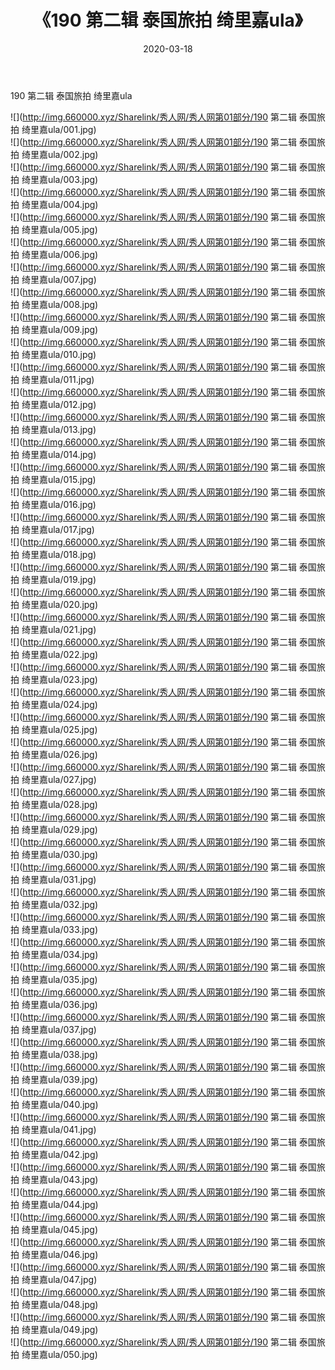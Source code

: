 ﻿---
layout: post
title:  《190 第二辑 泰国旅拍 绮里嘉ula》
date:   2020-03-18
img: http://img.660000.xyz/Sharelink/秀人网/秀人网第01部分/190 第二辑 泰国旅拍 绮里嘉ula/000.jpg
categories: [美女, 清纯, 唯美]
---

190 第二辑 泰国旅拍 绮里嘉ula

  ![](http://img.660000.xyz/Sharelink/秀人网/秀人网第01部分/190 第二辑 泰国旅拍 绮里嘉ula/001.jpg) <br> ![](http://img.660000.xyz/Sharelink/秀人网/秀人网第01部分/190 第二辑 泰国旅拍 绮里嘉ula/002.jpg) <br> ![](http://img.660000.xyz/Sharelink/秀人网/秀人网第01部分/190 第二辑 泰国旅拍 绮里嘉ula/003.jpg) <br> ![](http://img.660000.xyz/Sharelink/秀人网/秀人网第01部分/190 第二辑 泰国旅拍 绮里嘉ula/004.jpg) <br> ![](http://img.660000.xyz/Sharelink/秀人网/秀人网第01部分/190 第二辑 泰国旅拍 绮里嘉ula/005.jpg) <br> ![](http://img.660000.xyz/Sharelink/秀人网/秀人网第01部分/190 第二辑 泰国旅拍 绮里嘉ula/006.jpg) <br> ![](http://img.660000.xyz/Sharelink/秀人网/秀人网第01部分/190 第二辑 泰国旅拍 绮里嘉ula/007.jpg) <br> ![](http://img.660000.xyz/Sharelink/秀人网/秀人网第01部分/190 第二辑 泰国旅拍 绮里嘉ula/008.jpg) <br> ![](http://img.660000.xyz/Sharelink/秀人网/秀人网第01部分/190 第二辑 泰国旅拍 绮里嘉ula/009.jpg) <br> ![](http://img.660000.xyz/Sharelink/秀人网/秀人网第01部分/190 第二辑 泰国旅拍 绮里嘉ula/010.jpg) <br> ![](http://img.660000.xyz/Sharelink/秀人网/秀人网第01部分/190 第二辑 泰国旅拍 绮里嘉ula/011.jpg) <br> ![](http://img.660000.xyz/Sharelink/秀人网/秀人网第01部分/190 第二辑 泰国旅拍 绮里嘉ula/012.jpg) <br> ![](http://img.660000.xyz/Sharelink/秀人网/秀人网第01部分/190 第二辑 泰国旅拍 绮里嘉ula/013.jpg) <br> ![](http://img.660000.xyz/Sharelink/秀人网/秀人网第01部分/190 第二辑 泰国旅拍 绮里嘉ula/014.jpg) <br> ![](http://img.660000.xyz/Sharelink/秀人网/秀人网第01部分/190 第二辑 泰国旅拍 绮里嘉ula/015.jpg) <br> ![](http://img.660000.xyz/Sharelink/秀人网/秀人网第01部分/190 第二辑 泰国旅拍 绮里嘉ula/016.jpg) <br> ![](http://img.660000.xyz/Sharelink/秀人网/秀人网第01部分/190 第二辑 泰国旅拍 绮里嘉ula/017.jpg) <br> ![](http://img.660000.xyz/Sharelink/秀人网/秀人网第01部分/190 第二辑 泰国旅拍 绮里嘉ula/018.jpg) <br> ![](http://img.660000.xyz/Sharelink/秀人网/秀人网第01部分/190 第二辑 泰国旅拍 绮里嘉ula/019.jpg) <br> ![](http://img.660000.xyz/Sharelink/秀人网/秀人网第01部分/190 第二辑 泰国旅拍 绮里嘉ula/020.jpg) <br> ![](http://img.660000.xyz/Sharelink/秀人网/秀人网第01部分/190 第二辑 泰国旅拍 绮里嘉ula/021.jpg) <br> ![](http://img.660000.xyz/Sharelink/秀人网/秀人网第01部分/190 第二辑 泰国旅拍 绮里嘉ula/022.jpg) <br> ![](http://img.660000.xyz/Sharelink/秀人网/秀人网第01部分/190 第二辑 泰国旅拍 绮里嘉ula/023.jpg) <br> ![](http://img.660000.xyz/Sharelink/秀人网/秀人网第01部分/190 第二辑 泰国旅拍 绮里嘉ula/024.jpg) <br> ![](http://img.660000.xyz/Sharelink/秀人网/秀人网第01部分/190 第二辑 泰国旅拍 绮里嘉ula/025.jpg) <br> ![](http://img.660000.xyz/Sharelink/秀人网/秀人网第01部分/190 第二辑 泰国旅拍 绮里嘉ula/026.jpg) <br> ![](http://img.660000.xyz/Sharelink/秀人网/秀人网第01部分/190 第二辑 泰国旅拍 绮里嘉ula/027.jpg) <br> ![](http://img.660000.xyz/Sharelink/秀人网/秀人网第01部分/190 第二辑 泰国旅拍 绮里嘉ula/028.jpg) <br> ![](http://img.660000.xyz/Sharelink/秀人网/秀人网第01部分/190 第二辑 泰国旅拍 绮里嘉ula/029.jpg) <br> ![](http://img.660000.xyz/Sharelink/秀人网/秀人网第01部分/190 第二辑 泰国旅拍 绮里嘉ula/030.jpg) <br> ![](http://img.660000.xyz/Sharelink/秀人网/秀人网第01部分/190 第二辑 泰国旅拍 绮里嘉ula/031.jpg) <br> ![](http://img.660000.xyz/Sharelink/秀人网/秀人网第01部分/190 第二辑 泰国旅拍 绮里嘉ula/032.jpg) <br> ![](http://img.660000.xyz/Sharelink/秀人网/秀人网第01部分/190 第二辑 泰国旅拍 绮里嘉ula/033.jpg) <br> ![](http://img.660000.xyz/Sharelink/秀人网/秀人网第01部分/190 第二辑 泰国旅拍 绮里嘉ula/034.jpg) <br> ![](http://img.660000.xyz/Sharelink/秀人网/秀人网第01部分/190 第二辑 泰国旅拍 绮里嘉ula/035.jpg) <br> ![](http://img.660000.xyz/Sharelink/秀人网/秀人网第01部分/190 第二辑 泰国旅拍 绮里嘉ula/036.jpg) <br> ![](http://img.660000.xyz/Sharelink/秀人网/秀人网第01部分/190 第二辑 泰国旅拍 绮里嘉ula/037.jpg) <br> ![](http://img.660000.xyz/Sharelink/秀人网/秀人网第01部分/190 第二辑 泰国旅拍 绮里嘉ula/038.jpg) <br> ![](http://img.660000.xyz/Sharelink/秀人网/秀人网第01部分/190 第二辑 泰国旅拍 绮里嘉ula/039.jpg) <br> ![](http://img.660000.xyz/Sharelink/秀人网/秀人网第01部分/190 第二辑 泰国旅拍 绮里嘉ula/040.jpg) <br> ![](http://img.660000.xyz/Sharelink/秀人网/秀人网第01部分/190 第二辑 泰国旅拍 绮里嘉ula/041.jpg) <br> ![](http://img.660000.xyz/Sharelink/秀人网/秀人网第01部分/190 第二辑 泰国旅拍 绮里嘉ula/042.jpg) <br> ![](http://img.660000.xyz/Sharelink/秀人网/秀人网第01部分/190 第二辑 泰国旅拍 绮里嘉ula/043.jpg) <br> ![](http://img.660000.xyz/Sharelink/秀人网/秀人网第01部分/190 第二辑 泰国旅拍 绮里嘉ula/044.jpg) <br> ![](http://img.660000.xyz/Sharelink/秀人网/秀人网第01部分/190 第二辑 泰国旅拍 绮里嘉ula/045.jpg) <br> ![](http://img.660000.xyz/Sharelink/秀人网/秀人网第01部分/190 第二辑 泰国旅拍 绮里嘉ula/046.jpg) <br> ![](http://img.660000.xyz/Sharelink/秀人网/秀人网第01部分/190 第二辑 泰国旅拍 绮里嘉ula/047.jpg) <br> ![](http://img.660000.xyz/Sharelink/秀人网/秀人网第01部分/190 第二辑 泰国旅拍 绮里嘉ula/048.jpg) <br> ![](http://img.660000.xyz/Sharelink/秀人网/秀人网第01部分/190 第二辑 泰国旅拍 绮里嘉ula/049.jpg) <br> ![](http://img.660000.xyz/Sharelink/秀人网/秀人网第01部分/190 第二辑 泰国旅拍 绮里嘉ula/050.jpg) <br>